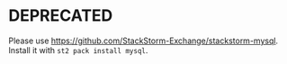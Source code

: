 # DEPRECATED

Please use https://github.com/StackStorm-Exchange/stackstorm-mysql. Install it with `st2 pack install mysql`.
